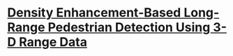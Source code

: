 # [Density Enhancement-Based Long-Range Pedestrian Detection Using 3-D Range Data](https://www.mendeley.com/viewer/?fileId=65226000-3fc9-c9d3-1678-718562374a6a&documentId=e944f9b3-3312-3e4f-a6f6-7b8595e2b66e)